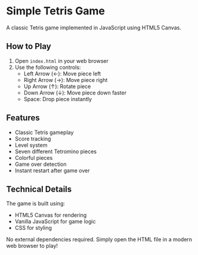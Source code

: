 # Simple Tetris Game

A classic Tetris game implemented in JavaScript using HTML5 Canvas.

## How to Play

1. Open `index.html` in your web browser
2. Use the following controls:
   - Left Arrow (←): Move piece left
   - Right Arrow (→): Move piece right
   - Up Arrow (↑): Rotate piece
   - Down Arrow (↓): Move piece down faster
   - Space: Drop piece instantly

## Features

- Classic Tetris gameplay
- Score tracking
- Level system
- Seven different Tetromino pieces
- Colorful pieces
- Game over detection
- Instant restart after game over

## Technical Details

The game is built using:
- HTML5 Canvas for rendering
- Vanilla JavaScript for game logic
- CSS for styling

No external dependencies required. Simply open the HTML file in a modern web browser to play! 